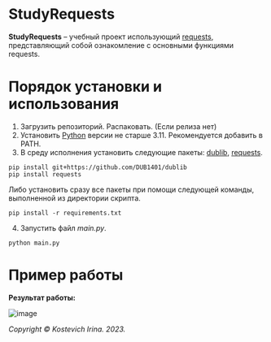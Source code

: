# StudyRequests
**StudyRequests** – учебный проект использующий [requests](https://github.com/psf/requests?ysclid=lpz9y7goms697626558), представляющий собой ознакомление с основными функциями requests.

# Порядок установки и использования
1. Загрузить репозиторий. Распаковать. (Если релиза нет)
2. Установить [Python](https://www.python.org/downloads/) версии не старше 3.11. Рекомендуется добавить в PATH.
3. В среду исполнения установить следующие пакеты: [dublib](https://github.com/DUB1401/dublib), [requests](https://github.com/psf/requests?ysclid=lpz9y7goms697626558). 
```
pip install git+https://github.com/DUB1401/dublib
pip install requests
```
Либо установить сразу все пакеты при помощи следующей команды, выполненной из директории скрипта.
```
pip install -r requirements.txt
```
4. Запустить файл _main.py_.
```
python main.py
```

# Пример работы

**Результат работы:**

![image](https://github.com/kostevich/StudyRequests/assets/109979502/ec9a2349-d669-4452-8de8-2e458b147ea8)

_Copyright © Kostevich Irina. 2023._
